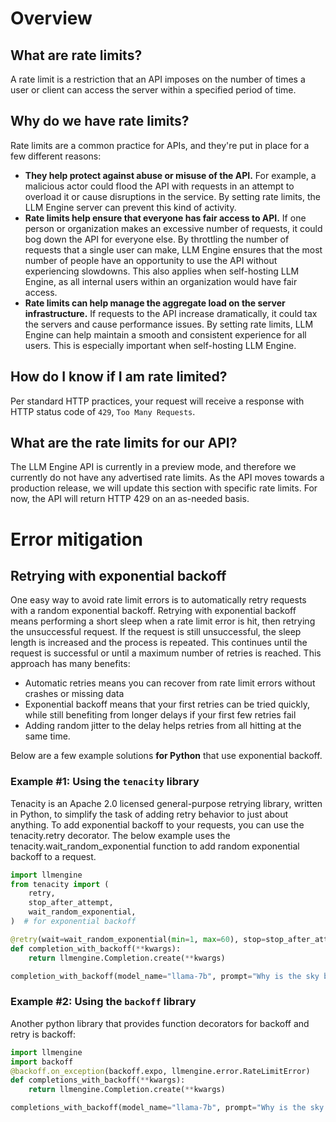 # Overview

## What are rate limits?
A rate limit is a restriction that an API imposes on the number of times a user or client can access the server within 
a specified period of time.

## Why do we have rate limits?
Rate limits are a common practice for APIs, and they're put in place for a few different reasons:

* **They help protect against abuse or misuse of the API.** For example, a malicious actor could flood the API with 
requests in an attempt to overload it or cause disruptions in the service. By setting rate limits, the LLM Engine 
server can prevent this kind of activity.
* **Rate limits help ensure that everyone has fair access to API.** If one person or organization makes an excessive 
number of requests, it could bog down the API for everyone else. By throttling the number of requests that a single 
user can make, LLM Engine ensures that the most number of people have an opportunity to use the API without 
experiencing slowdowns. This also applies when self-hosting LLM Engine, as all internal users within an organization 
would have fair access.
* **Rate limits can help manage the aggregate load on the server infrastructure.** If requests to the API increase 
dramatically, it could tax the servers and cause performance issues. By setting rate limits, LLM Engine can help 
maintain a smooth and consistent experience for all users. This is especially important when self-hosting LLM Engine.

## How do I know if I am rate limited?
Per standard HTTP practices, your request will receive a response with HTTP status code of `429`, `Too Many Requests`.


## What are the rate limits for our API?
The LLM Engine API is currently in a preview mode, and therefore we currently do not have any advertised rate limits.
As the API moves towards a production release, we will update this section with specific rate limits. For now, the API
will return HTTP 429 on an as-needed basis.

# Error mitigation
## Retrying with exponential backoff
One easy way to avoid rate limit errors is to automatically retry requests with a random exponential backoff. 
Retrying with exponential backoff means performing a short sleep when a rate limit error is hit, then retrying the 
unsuccessful request. If the request is still unsuccessful, the sleep length is increased and the process is repeated. 
This continues until the request is successful or until a maximum number of retries is reached. This approach has many benefits:

* Automatic retries means you can recover from rate limit errors without crashes or missing data
* Exponential backoff means that your first retries can be tried quickly, while still benefiting from longer delays if your first few retries fail
* Adding random jitter to the delay helps retries from all hitting at the same time.

Below are a few example solutions **for Python** that use exponential backoff.

### Example #1: Using the `tenacity` library

Tenacity is an Apache 2.0 licensed general-purpose retrying library, written in Python, to simplify the task of adding 
retry behavior to just about anything. To add exponential backoff to your requests, you can use the tenacity.retry 
decorator. The below example uses the tenacity.wait_random_exponential function to add random exponential backoff to a 
request.

```python
import llmengine
from tenacity import (
    retry,
    stop_after_attempt,
    wait_random_exponential,
)  # for exponential backoff

@retry(wait=wait_random_exponential(min=1, max=60), stop=stop_after_attempt(6))
def completion_with_backoff(**kwargs):
    return llmengine.Completion.create(**kwargs)

completion_with_backoff(model_name="llama-7b", prompt="Why is the sky blue?")
```

### Example #2: Using the `backoff` library
Another python library that provides function decorators for backoff and retry is backoff:

```python
import llmengine
import backoff
@backoff.on_exception(backoff.expo, llmengine.error.RateLimitError)
def completions_with_backoff(**kwargs):
    return llmengine.Completion.create(**kwargs)

completions_with_backoff(model_name="llama-7b", prompt="Why is the sky blue?")
```
